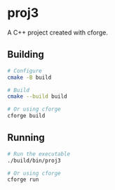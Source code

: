 # proj3

A C++ project created with cforge.

## Building

```bash
# Configure
cmake -B build

# Build
cmake --build build

# Or using cforge
cforge build
```

## Running

```bash
# Run the executable
./build/bin/proj3

# Or using cforge
cforge run
```
